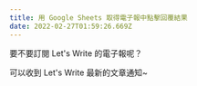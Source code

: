 ```yaml
---
title: 用 Google Sheets 取得電子報中點擊回覆結果
date: 2022-02-27T01:59:26.669Z
---
```

要不要訂閱 Let's Write 的電子報呢？

可以收到 Let's Write 最新的文章通知~